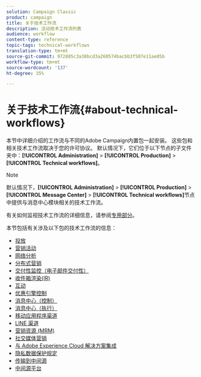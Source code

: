 ```yaml
---
solution: Campaign Classic
product: campaign
title: 关于技术工作流
description: 活动技术工作流列表
audience: workflow
content-type: reference
topic-tags: technical-workflows
translation-type: tm+mt
source-git-commit: 972885c3a38bcd3a260574bacbb3f507e11ae05b
workflow-type: tm+mt
source-wordcount: '137'
ht-degree: 35%

---
```



# 关于技术工作流{#about-technical-workflows}

本节中详细介绍的工作流与不同的Adobe Campaign内置包一起安装。 这些包和相关技术工作流取决于您的许可协议。 默认情况下，它们位于以下节点的子文件夹中：**[!UICONTROL Administration]** > **[!UICONTROL Production]** > **[!UICONTROL Technical workflows]**。

>[!NOTE]
>
>默认情况下，**[!UICONTROL Administration]** > **[!UICONTROL Production]** > **[!UICONTROL Message Center]** > **[!UICONTROL Technical workflows]**&#x200B;节点中提供与消息中心模块相关的技术工作流。

有关如何监视技术工作流的详细信息，请参阅[专用部分](../../workflow/using/monitoring-technical-workflows.md)。

本节包括有关涉及以下包的技术工作流的信息：

* [投放](../../workflow/using/deliveries.md)
* [营销活动](../../workflow/using/campaign.md)
* [网络分析](../../workflow/using/web-analytics.md)
* [分布式营销](../../workflow/using/distributed-marketing.md)
* [交付性监控（电子邮件交付性）](../../workflow/using/email-deliverability.md)
* [收件箱渲染(IR)](../../workflow/using/inbox-rendering.md)
* [互动](../../workflow/using/interaction.md)
* [优惠引擎控制](../../workflow/using/control-of-offer-engine.md)
* [消息中心（控制）](../../workflow/using/message-center--control-.md)
* [消息中心（执行）](../../workflow/using/message-center--execution-.md)
* [移动应用程序渠道](../../workflow/using/mobile-app-channel.md)
* [LINE 渠道](../../workflow/using/line-channel.md)
* [营销资源 (MRM)](../../workflow/using/marketing-resources--mrm-.md)
* [社交媒体营销](../../workflow/using/social-marketing.md)
* [与 Adobe Experience Cloud 解决方案集成](../../workflow/using/integrations-with-adobe-experience-cloud-solutions.md)
* [隐私数据保护规定](../../workflow/using/general-data-protection-regulation--gdpr-.md)
* [传输到中间源](../../workflow/using/transfer-to-mid-sourcing.md)
* [中间源平台](../../workflow/using/mid-sourcing-platform.md)
